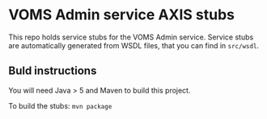 # VOMS Admin service AXIS stubs

This repo holds service stubs for the VOMS Admin service.
Service stubs are automatically generated from WSDL files,
that you can find in `src/wsdl`.

## Buld instructions

You will need Java > 5 and Maven to build this project.

To build the stubs:
`mvn package`
